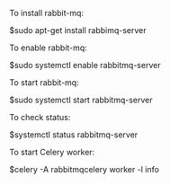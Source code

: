 To install rabbit-mq:

$sudo apt-get install rabbimq-server

To enable rabbit-mq:

$sudo systemctl enable rabbitmq-server

To start rabbit-mq:

$sudo systemctl start rabbitmq-server

To check status:

$systemctl status rabbitmq-server

To start Celery worker:

$celery -A rabbitmqcelery worker -l info